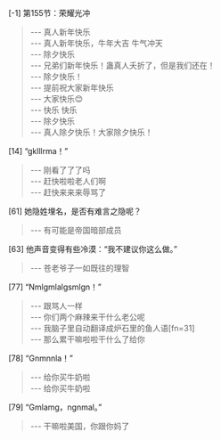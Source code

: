 
[-1] 第155节：荣耀光冲
>--- 真人新年快乐<br>
>--- 真人新年快乐，牛年大吉 牛气冲天<br>
>--- 除夕快乐<br>
>--- 兄弟们新年快乐！蛊真人夭折了，但是我们还在！<br>
>--- 除夕快乐！<br>
>--- 提前祝大家新年快乐<br>
>--- 大家快乐😊<br>
>--- 快乐  快乐<br>
>--- 除夕快乐<br>
>--- 真人除夕快乐！大家除夕快乐！<br>

[14] “gklllrma！”
>--- 刚看了了了吗<br>
>--- 赶快啦啦老人们啊<br>
>--- 赶快来来来辱骂了<br>

[61] 她隐姓埋名，是否有难言之隐呢？
>--- 有可能是帝国暗部成员<br>

[63] 他声音变得有些冷漠：“我不建议你这么做。”
>--- 苍老爷子一如既往的理智<br>

[77] “Nmlgmlalgsmlgn！”
>--- 跟骂人一样<br>
>--- 你们两个麻辣来干什么老公呢<br>
>--- 我脑子里自动翻译成炉石里的鱼人语[fn=31]<br>
>--- 那么累干嘛啦啦干什么了给你<br>

[78] “Gnmnnla！”
>--- 给你买牛奶啦<br>
>--- 给你买牛奶啦<br>

[79] “Gmlamg，ngnmal。”
>--- 干嘛啦美国，你跟你妈了<br>

